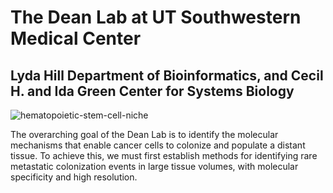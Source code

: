 # The Dean Lab at UT Southwestern Medical Center
## Lyda Hill Department of Bioinformatics, and Cecil H. and Ida Green Center for Systems Biology

![hematopoietic-stem-cell-niche](https://github.com/TheDeanLab/.github/assets/42547789/c8903f71-4147-492b-b2ef-62a3083a2833)

The overarching goal of the Dean Lab is to identify the molecular mechanisms that enable cancer cells to colonize and populate a distant tissue. To achieve this, we must first establish methods for identifying rare metastatic colonization events in large tissue volumes, with molecular specificity and high resolution.
